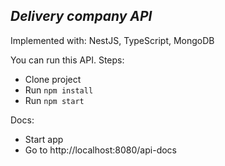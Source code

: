 *Delivery company API*
-

Implemented with: NestJS, TypeScript, MongoDB

You can run this API. Steps:
- Clone project
- Run `npm install`
- Run `npm start`

Docs: 
- Start app
- Go to http://localhost:8080/api-docs
